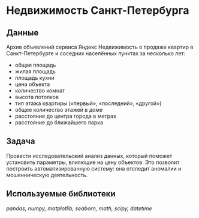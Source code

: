 # Недвижимость Санкт-Петербурга


## Данные

Архив объявлений сервиса Яндекс Недвижимость о продаже квартир в Санкт-Петербурге и соседних населённых пунктах за несколько лет:
- общая площадь
- жилая площадь
- площадь кухни
- цена объекта
- количество комнат
- высота потолков
- тип этажа квартиры («первый», «последний», «другой»)
- общее количество этажей в доме
- расстояние до центра города в метрах
- расстояние до ближайшего парка

## Задача

Провести исследовательский анализ данных, который поможет установить параметры, влияющие на цену объектов. Это позволит построить автоматизированную систему: она отследит аномалии и мошенническую деятельность. 

## Используемые библиотеки
*pandas, numpy, matplotlib, seaborn, math, scipy, datetime*
